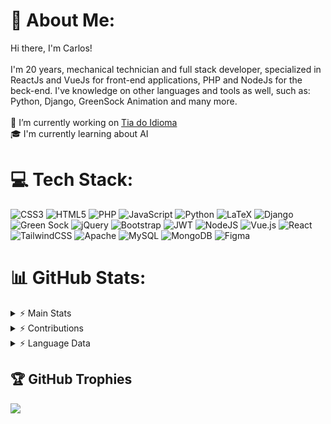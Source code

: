 # 💫 About Me:
Hi there, I'm Carlos!<br><br>I'm 20 years, mechanical technician and full stack developer, specialized in ReactJs and VueJs for front-end applications, PHP and NodeJs for the beck-end. I've knowledge on other languages and tools as well, such as: Python, Django, GreenSock Animation and many more.<br><br>🦾 I’m currently working on <a href="https://tiadoidioma.com.br">Tia do Idioma</a><br>🎓 I'm currently learning about AI<br>


# 💻 Tech Stack:
![CSS3](https://img.shields.io/badge/css3-%231572B6.svg?style=for-the-badge&logo=css3&logoColor=white) ![HTML5](https://img.shields.io/badge/html5-%23E34F26.svg?style=for-the-badge&logo=html5&logoColor=white) ![PHP](https://img.shields.io/badge/php-%23777BB4.svg?style=for-the-badge&logo=php&logoColor=white) ![JavaScript](https://img.shields.io/badge/javascript-%23323330.svg?style=for-the-badge&logo=javascript&logoColor=%23F7DF1E) ![Python](https://img.shields.io/badge/python-3670A0?style=for-the-badge&logo=python&logoColor=ffdd54) ![LaTeX](https://img.shields.io/badge/latex-%23008080.svg?style=for-the-badge&logo=latex&logoColor=white) ![Django](https://img.shields.io/badge/django-%23092E20.svg?style=for-the-badge&logo=django&logoColor=white) ![Green Sock](https://img.shields.io/badge/green%20sock-88CE02?style=for-the-badge&logo=greensock&logoColor=white) ![jQuery](https://img.shields.io/badge/jquery-%230769AD.svg?style=for-the-badge&logo=jquery&logoColor=white) ![Bootstrap](https://img.shields.io/badge/bootstrap-%23563D7C.svg?style=for-the-badge&logo=bootstrap&logoColor=white) ![JWT](https://img.shields.io/badge/JWT-black?style=for-the-badge&logo=JSON%20web%20tokens) ![NodeJS](https://img.shields.io/badge/node.js-6DA55F?style=for-the-badge&logo=node.js&logoColor=white) ![Vue.js](https://img.shields.io/badge/vuejs-%2335495e.svg?style=for-the-badge&logo=vuedotjs&logoColor=%234FC08D) ![React](https://img.shields.io/badge/react-%2320232a.svg?style=for-the-badge&logo=react&logoColor=%2361DAFB) ![TailwindCSS](https://img.shields.io/badge/tailwindcss-%2338B2AC.svg?style=for-the-badge&logo=tailwind-css&logoColor=white) ![Apache](https://img.shields.io/badge/apache-%23D42029.svg?style=for-the-badge&logo=apache&logoColor=white) ![MySQL](https://img.shields.io/badge/mysql-%2300f.svg?style=for-the-badge&logo=mysql&logoColor=white) ![MongoDB](https://img.shields.io/badge/MongoDB-%234ea94b.svg?style=for-the-badge&logo=mongodb&logoColor=white) 	![Figma](https://img.shields.io/badge/figma-%23F24E1E.svg?style=for-the-badge&logo=figma&logoColor=white)
# 📊 GitHub Stats:

<details>
<summary>⚡ Main Stats</summary>
  
![](https://github-readme-stats.vercel.app/api?username=CarlosMartel7&theme=tokyonight&hide_border=false&include_all_commits=false&count_private=false)
</details>

<details>
<summary>⚡ Contributions</summary>
  
![](https://github-readme-streak-stats.herokuapp.com/?user=CarlosMartel7&theme=tokyonight&hide_border=false)<br/>
</details>


<details>
<summary>⚡ Language Data</summary>
  
![](https://github-readme-stats.vercel.app/api/top-langs/?username=CarlosMartel7&theme=tokyonight&hide_border=false&include_all_commits=false&count_private=false&layout=compact)
</details>

## 🏆 GitHub Trophies

![](https://github-profile-trophy.vercel.app/?username=CarlosMartel7&theme=radical&no-frame=true&no-bg=true&margin-w=4)

<!-- Proudly created with GPRM ( https://gprm.itsvg.in ) -->
